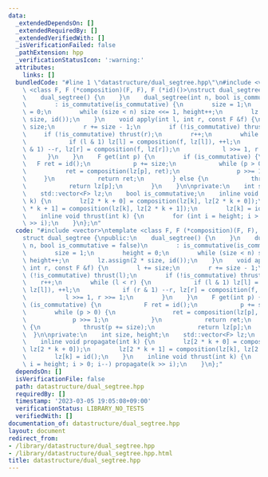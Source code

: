 ```yaml
---
data:
  _extendedDependsOn: []
  _extendedRequiredBy: []
  _extendedVerifiedWith: []
  _isVerificationFailed: false
  _pathExtension: hpp
  _verificationStatusIcon: ':warning:'
  attributes:
    links: []
  bundledCode: "#line 1 \"datastructure/dual_segtree.hpp\"\n#include <vector>\ntemplate\
    \ <class F, F (*composition)(F, F), F (*id)()>\nstruct dual_segtree {\npublic:\n\
    \    dual_segtree() {\n    }\n    dual_segtree(int n, bool is_commutative = false)\n\
    \        : is_commutative(is_commutative) {\n        size = 1;\n        height\
    \ = 0;\n        while (size < n) size <<= 1, height++;\n        lz.assign(2 *\
    \ size, id());\n    }\n    void apply(int l, int r, const F &f) {\n        l +=\
    \ size;\n        r += size - 1;\n        if (!is_commutative) thrust(l);\n   \
    \     if (!is_commutative) thrust(r);\n        r++;\n        while (l < r) {\n\
    \            if (l & 1) lz[l] = composition(f, lz[l]), ++l;\n            if (r\
    \ & 1) --r, lz[r] = composition(f, lz[r]);\n            l >>= 1, r >>= 1;\n  \
    \      }\n    }\n    F get(int p) {\n        if (is_commutative) {\n         \
    \   F ret = id();\n            p += size;\n            while (p > 0) {\n     \
    \           ret = composition(lz[p], ret);\n                p >>= 1;\n       \
    \     }\n            return ret;\n        } else {\n            thrust(p += size);\n\
    \            return lz[p];\n        }\n    }\n\nprivate:\n    int size, height;\n\
    \    std::vector<F> lz;\n    bool is_commutative;\n    inline void propagate(int\
    \ k) {\n        lz[2 * k + 0] = composition(lz[k], lz[2 * k + 0]);\n        lz[2\
    \ * k + 1] = composition(lz[k], lz[2 * k + 1]);\n        lz[k] = id();\n    }\n\
    \    inline void thrust(int k) {\n        for (int i = height; i > 0; i--) propagate(k\
    \ >> i);\n    }\n};\n"
  code: "#include <vector>\ntemplate <class F, F (*composition)(F, F), F (*id)()>\n\
    struct dual_segtree {\npublic:\n    dual_segtree() {\n    }\n    dual_segtree(int\
    \ n, bool is_commutative = false)\n        : is_commutative(is_commutative) {\n\
    \        size = 1;\n        height = 0;\n        while (size < n) size <<= 1,\
    \ height++;\n        lz.assign(2 * size, id());\n    }\n    void apply(int l,\
    \ int r, const F &f) {\n        l += size;\n        r += size - 1;\n        if\
    \ (!is_commutative) thrust(l);\n        if (!is_commutative) thrust(r);\n    \
    \    r++;\n        while (l < r) {\n            if (l & 1) lz[l] = composition(f,\
    \ lz[l]), ++l;\n            if (r & 1) --r, lz[r] = composition(f, lz[r]);\n \
    \           l >>= 1, r >>= 1;\n        }\n    }\n    F get(int p) {\n        if\
    \ (is_commutative) {\n            F ret = id();\n            p += size;\n    \
    \        while (p > 0) {\n                ret = composition(lz[p], ret);\n   \
    \             p >>= 1;\n            }\n            return ret;\n        } else\
    \ {\n            thrust(p += size);\n            return lz[p];\n        }\n  \
    \  }\n\nprivate:\n    int size, height;\n    std::vector<F> lz;\n    bool is_commutative;\n\
    \    inline void propagate(int k) {\n        lz[2 * k + 0] = composition(lz[k],\
    \ lz[2 * k + 0]);\n        lz[2 * k + 1] = composition(lz[k], lz[2 * k + 1]);\n\
    \        lz[k] = id();\n    }\n    inline void thrust(int k) {\n        for (int\
    \ i = height; i > 0; i--) propagate(k >> i);\n    }\n};"
  dependsOn: []
  isVerificationFile: false
  path: datastructure/dual_segtree.hpp
  requiredBy: []
  timestamp: '2023-03-05 19:05:08+09:00'
  verificationStatus: LIBRARY_NO_TESTS
  verifiedWith: []
documentation_of: datastructure/dual_segtree.hpp
layout: document
redirect_from:
- /library/datastructure/dual_segtree.hpp
- /library/datastructure/dual_segtree.hpp.html
title: datastructure/dual_segtree.hpp
---
```


